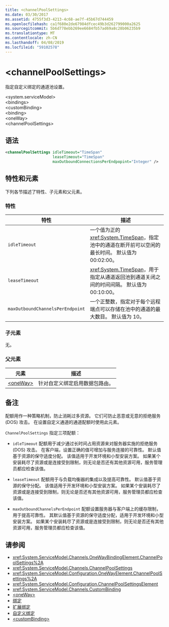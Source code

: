 ```yaml
---
title: <channelPoolSettings>
ms.date: 03/30/2017
ms.assetid: 4755f3d3-4213-4c68-ae7f-45b67d744459
ms.openlocfilehash: ca1f680e2de67984dfcec49b3d262799000a2625
ms.sourcegitcommit: 5b6d778ebb269ee6684fb57ad69a8c28b06235b9
ms.translationtype: MT
ms.contentlocale: zh-CN
ms.lasthandoff: 04/08/2019
ms.locfileid: "59102578"
---
```

# <a name="channelpoolsettings"></a>\<channelPoolSettings>
指定自定义绑定的通道池设置。  
  
 \<system.serviceModel>  
\<bindings>  
\<customBinding>  
\<binding>  
\<oneWay>  
\<channelPoolSettings>  
  
## <a name="syntax"></a>语法  
  
```xml  
<channelPoolSettings idleTimeout="TimeSpan"
                     leaseTimeout="TimeSpan"
                     maxOutboundConnectionsPerEndpopint="Integer" />
```  
  
## <a name="attributes-and-elements"></a>特性和元素  
 下列各节描述了特性、子元素和父元素。  
  
### <a name="attributes"></a>特性  
  
|特性|描述|  
|---------------|-----------------|  
|`idleTimeout`|一个值为正的 <xref:System.TimeSpan>，指定池中的通道在断开前可以空闲的最长时间。 默认值为 00:02:00。|  
|`leaseTimeout`|<xref:System.TimeSpan>，用于指定从通道返回池到通道关闭之间的时间间隔。 默认值为 00:10:00。|  
|`maxOutboundChannelsPerEndpoint`|一个正整数，指定对于每个远程端点可以存储在池中的通道的最大数目。 默认值为 10。|  
  
### <a name="child-elements"></a>子元素  
 无。  
  
### <a name="parent-elements"></a>父元素  
  
|元素|描述|  
|-------------|-----------------|  
|[\<oneWay>](../../../../../docs/framework/configure-apps/file-schema/wcf/oneway.md)|针对自定义绑定启用数据包路由。|  
  
## <a name="remarks"></a>备注  
 配额用作一种策略机制，防止消耗过多资源。 它们可防止恶意或无意的拒绝服务 (DOS) 攻击。 在设置自定义通道的通道配额时使用此元素。  
  
 `ChannelPoolSettings` 指定三项配额：  
  
-   `idleTimeout` 配额用于减少通过长时间占用资源来对服务器实施的拒绝服务 (DOS) 攻击。 在客户端，设置正确的值可增加与服务连接的可靠性。 默认值基于资源的保守适度分配。 该值适用于开发环境和小型安装方案。 如果某个安装耗尽了资源或是连接受到限制，则无论是否还有其他资源可用，服务管理员都应检查该值。  
  
-   `leaseTimeout` 配额用于与负载均衡器的集成以及提高可靠性。 默认值基于资源的保守分配。 该值适用于开发环境和小型安装方案。 如果某个安装耗尽了资源或是连接受到限制，则无论是否还有其他资源可用，服务管理员都应检查该值。  
  
-   `maxOutboundChannelsPerEndpoint` 配额设置服务器与客户端上的缓存限制，用于提高可靠性。 其默认值基于资源的保守适度分配，适用于开发环境和小型安装方案。 如果某个安装耗尽了资源或是连接受到限制，则无论是否还有其他资源可用，服务管理员都应检查该值。  
  
## <a name="see-also"></a>请参阅

- <xref:System.ServiceModel.Channels.OneWayBindingElement.ChannelPoolSettings%2A>
- <xref:System.ServiceModel.Channels.ChannelPoolSettings>
- <xref:System.ServiceModel.Configuration.OneWayElement.ChannelPoolSettings%2A>
- <xref:System.ServiceModel.Configuration.ChannelPoolSettingsElement>
- <xref:System.ServiceModel.Channels.CustomBinding>
- [\<oneWay>](../../../../../docs/framework/configure-apps/file-schema/wcf/oneway.md)
- [绑定](../../../../../docs/framework/wcf/bindings.md)
- [扩展绑定](../../../../../docs/framework/wcf/extending/extending-bindings.md)
- [自定义绑定](../../../../../docs/framework/wcf/extending/custom-bindings.md)
- [\<customBinding>](../../../../../docs/framework/configure-apps/file-schema/wcf/custombinding.md)
